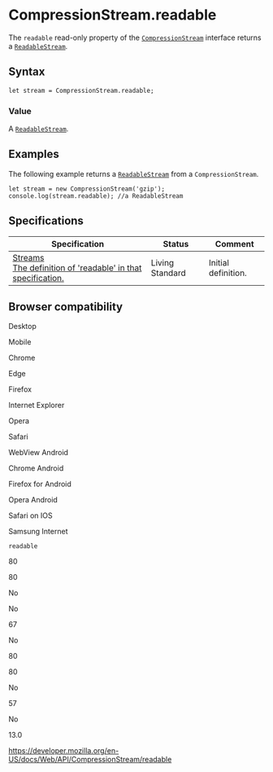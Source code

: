# CompressionStream.readable

The `readable` read-only property of the [`CompressionStream`](../compressionstream) interface returns a [`ReadableStream`](../readablestream).

## Syntax

    let stream = CompressionStream.readable;

### Value

A [`ReadableStream`](../readablestream).

## Examples

The following example returns a [`ReadableStream`](../readablestream) from a `CompressionStream`.

    let stream = new CompressionStream('gzip');
    console.log(stream.readable); //a ReadableStream

## Specifications

<table><thead><tr class="header"><th>Specification</th><th>Status</th><th>Comment</th></tr></thead><tbody><tr class="odd"><td><a href="https://streams.spec.whatwg.org/#dom-generictransformstream-readable">Streams<br />
<span class="small">The definition of 'readable' in that specification.</span></a></td><td><span class="spec-living">Living Standard</span></td><td>Initial definition.</td></tr></tbody></table>

## Browser compatibility

Desktop

Mobile

Chrome

Edge

Firefox

Internet Explorer

Opera

Safari

WebView Android

Chrome Android

Firefox for Android

Opera Android

Safari on IOS

Samsung Internet

`readable`

80

80

No

No

67

No

80

80

No

57

No

13.0

<a href="https://developer.mozilla.org/en-US/docs/Web/API/CompressionStream/readable" class="_attribution-link">https://developer.mozilla.org/en-US/docs/Web/API/CompressionStream/readable</a>
